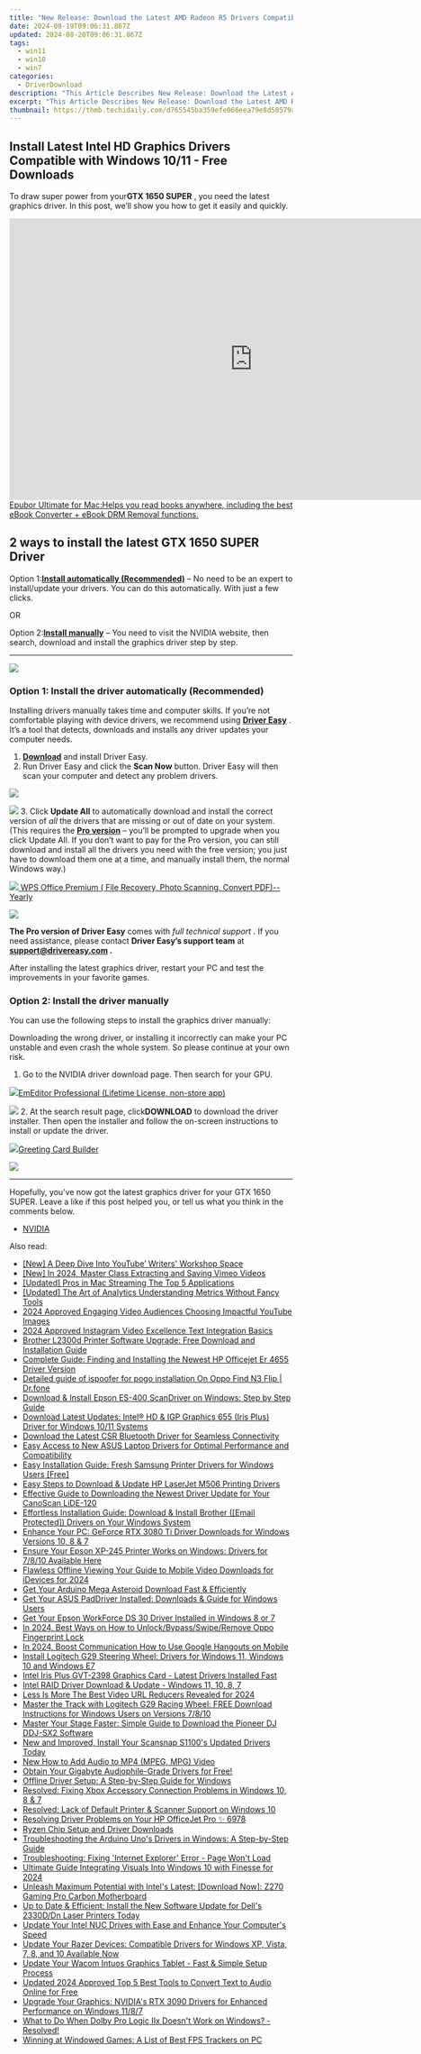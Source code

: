 ```yaml
---
title: "New Release: Download the Latest AMD Radeon R5 Drivers Compatible with Windows 11/10/8/7"
date: 2024-08-19T09:06:31.867Z
updated: 2024-08-20T09:06:31.867Z
tags:
  - win11
  - win10
  - win7
categories:
  - DriverDownload
description: "This Article Describes New Release: Download the Latest AMD Radeon R5 Drivers Compatible with Windows 11/10/8/7"
excerpt: "This Article Describes New Release: Download the Latest AMD Radeon R5 Drivers Compatible with Windows 11/10/8/7"
thumbnail: https://thmb.techidaily.com/d765545ba359efe066eea79e8d50579ac2c2c25cde956ba79513b5dc7e88e8de.jpg
---
```


## Install Latest Intel HD Graphics Drivers Compatible with Windows 10/11 - Free Downloads

To draw super power from your**GTX 1650 SUPER** , you need the latest graphics driver. In this post, we’ll show you how to get it easily and quickly.

<!-- affiliate ads begin -->
<a href="https://secure.2checkout.com/order/checkout.php?PRODS=4599952&QTY=1&AFFILIATE=108875&CART=1"><iframe width="864" height="500" src="https://www.youtube.com/embed/jVnfr5HudQw" title="The Latest and Easiest Solution to Remove Kindle DRM on Windows (without Degrading)" frameborder="0" allow="accelerometer; autoplay; clipboard-write; encrypted-media; gyroscope; picture-in-picture; web-share" referrerpolicy="strict-origin-when-cross-origin" allowfullscreen></iframe>Epubor Ultimate for Mac:Helps you read books anywhere, including the best eBook Converter + eBook DRM Removal functions.</a>
<!-- affiliate ads end -->
## 2 ways to install the latest GTX 1650 SUPER Driver

 Option 1:[**Install automatically (Recommended)**](https://www.drivereasy.com/knowledge/download-update-gtx-1650-super-drivers-on-windows-10/#option1) – No need to be an expert to install/update your drivers. You can do this automatically. With just a few clicks.

OR

 Option 2:[**Install manually**](https://tools.techidaily.com/drivereasy/download/) – You need to visit the NVIDIA website, then search, download and install the graphics driver step by step.

---

<!-- affiliate ads begin -->
<a href="https://secure.2checkout.com/order/checkout.php?PRODS=4728277&QTY=1&AFFILIATE=108875&CART=1"><img src="https://secure.avangate.com/images/merchant/f7f07e7dab09533bc71247a5b29a7373/products/1_iDeviceMessageBox.png" border="0"></a>
<!-- affiliate ads end -->
### Option 1: Install the driver automatically (Recommended)

 Installing drivers manually takes time and computer skills. If you’re not comfortable playing with device drivers, we recommend using **[Driver Easy](https://tools.techidaily.com/drivereasy/download/)**  . It’s a tool that detects, downloads and installs any driver updates your computer needs.

1. **[Download](https://tools.techidaily.com/drivereasy/download/)** [](https://tools.techidaily.com/drivereasy/download/) and install Driver Easy.
2. Run Driver Easy and click the **Scan Now** button. Driver Easy will then scan your computer and detect any problem drivers.  
<!-- affiliate ads begin -->
<a href="https://shop.systoolsgroup.com/affiliate.php?ACCOUNT=SYSTOOBY&AFFILIATE=108875&PATH=https%3A%2F%2Fwww.systoolsgroup.com%3FAFFILIATE%3D108875%26RESOURCE%3DSysTools%2BOST%2BRecovery"><img src="https://www.systoolsgroup.com/box/ost-recovery.png" border="0"></a>
<!-- affiliate ads end -->
![](https://images.drivereasy.com/wp-content/uploads/2020/11/Scan-now-1.jpg)
3. Click **Update All** to automatically download and install the correct version of _all_ the drivers that are missing or out of date on your system.  
 (This requires the **[Pro version](https://tools.techidaily.com/drivereasy/download/)**  – you’ll be prompted to upgrade when you click Update All. If you don’t want to pay for the Pro version, you can still download and install all the drivers you need with the free version; you just have to download them one at a time, and manually install them, the normal Windows way.)  
<!-- affiliate ads begin -->
<a href="https://secure.2checkout.com/order/checkout.php?PRODS=38729081&QTY=1&AFFILIATE=108875&CART=1"><img src="https://website-prod.cache.wpscdn.com/img/wps-writer-free-word-processor-1x.3d9c80d.png" border="0">
WPS Office Premium ( File Recovery, Photo Scanning, Convert PDF)--Yearly</a>
<!-- affiliate ads end -->
![](https://images.drivereasy.com/wp-content/uploads/2021/04/1650-super-de-update-all-1.jpg)

**The Pro version of Driver Easy** comes with _full technical support_ . If you need assistance, please contact **Driver Easy’s support team** at **[support@drivereasy.com](https://tools.techidaily.com/drivereasy/download/) .**

 After installing the latest graphics driver, restart your PC and test the improvements in your favorite games.

### Option 2: Install the driver manually

You can use the following steps to install the graphics driver manually:

 Downloading the wrong driver, or installing it incorrectly can make your PC unstable and even crash the whole system. So please continue at your own risk.

1. Go to the NVIDIA driver download page. Then search for your GPU.  
<!-- affiliate ads begin -->
<a href="https://shop.emeditor.com/order/checkout.php?PRODS=4631722&QTY=1&AFFILIATE=108875&CART=1"><img src="https://www.emeditor.com/wp-content/uploads/2023/05/frontpage2-2048x588.webp" border="0">EmEditor Professional (Lifetime License, non-store app)</a>
<!-- affiliate ads end -->
![](https://images.drivereasy.com/wp-content/uploads/2021/04/1650-super-manually-1.jpg)
2. At the search result page, click**DOWNLOAD** to download the driver installer. Then open the installer and follow the on-screen instructions to install or update the driver.  
<!-- affiliate ads begin -->
<a href="https://secure.2checkout.com/order/checkout.php?PRODS=2067133&QTY=1&AFFILIATE=108875&CART=1"><img src="https://www.pearlmountainsoft.com/n_img/product/gcb/banScrn.jpg" border="0">Greeting Card Builder</a>
<!-- affiliate ads end -->
![](https://images.drivereasy.com/wp-content/uploads/2021/04/1650-super-manually-2.jpg)

---

 Hopefully, you’ve now got the latest graphics driver for your GTX 1650 SUPER. Leave a like if this post helped you, or tell us what you think in the comments below.

* [NVIDIA](https://tools.techidaily.com/drivereasy/download/)

<ins class="adsbygoogle"
     style="display:block"
     data-ad-format="autorelaxed"
     data-ad-client="ca-pub-7571918770474297"
     data-ad-slot="1223367746"></ins>



<ins class="adsbygoogle"
     style="display:block"
     data-ad-client="ca-pub-7571918770474297"
     data-ad-slot="8358498916"
     data-ad-format="auto"
     data-full-width-responsive="true"></ins>

<span class="atpl-alsoreadstyle">Also read:</span>
<div><ul>
<li><a href="https://youtube-zero.techidaily.com/-deep-dive-into-youtube-writers-workshop-space/"><u>[New] A Deep Dive Into YouTube’ Writers' Workshop Space</u></a></li>
<li><a href="https://vimeo-videos.techidaily.com/new-in-2024-master-class-extracting-and-saving-vimeo-videos/"><u>[New] In 2024, Master Class  Extracting and Saving Vimeo Videos</u></a></li>
<li><a href="https://extra-guidance.techidaily.com/updated-pros-in-mac-streaming-the-top-5-applications/"><u>[Updated] Pros in Mac Streaming  The Top 5 Applications</u></a></li>
<li><a href="https://youtube-blog.techidaily.com/ed-the-art-of-analytics-understanding-metrics-without-fancy-tools/"><u>[Updated] The Art of Analytics  Understanding Metrics Without Fancy Tools</u></a></li>
<li><a href="https://youtube-docs.techidaily.com/approved-engaging-video-audiences-choosing-impactful-youtube-images/"><u>2024 Approved  Engaging Video Audiences  Choosing Impactful YouTube Images</u></a></li>
<li><a href="https://instagram-clips.techidaily.com/2024-approved-instagram-video-excellence-text-integration-basics/"><u>2024 Approved  Instagram Video Excellence  Text Integration Basics</u></a></li>
<li><a href="https://win-dash.techidaily.com/brother-l2300d-printer-software-upgrade-free-download-and-installation-guide/"><u>Brother L2300d Printer Software Upgrade: Free Download and Installation Guide</u></a></li>
<li><a href="https://win-dash.techidaily.com/complete-guide-finding-and-installing-the-newest-hp-officejet-er-4655-driver-version/"><u>Complete Guide: Finding and Installing the Newest HP Officejet Er 4655 Driver Version</u></a></li>
<li><a href="https://android-pokemon-go.techidaily.com/detailed-guide-of-ispoofer-for-pogo-installation-on-oppo-find-n3-flip-drfone-by-drfone-virtual-android/"><u>Detailed guide of ispoofer for pogo installation On Oppo Find N3 Flip | Dr.fone</u></a></li>
<li><a href="https://win-dash.techidaily.com/download-and-install-epson-es-400-scandriver-on-windows-step-by-step-guide/"><u>Download & Install Epson ES-400 ScanDriver on Windows: Step by Step Guide</u></a></li>
<li><a href="https://win-dash.techidaily.com/download-latest-updates-intel-hd-and-igp-graphics-655-iris-plus-driver-for-windows-1011-systems/"><u>Download Latest Updates: Intel® HD & IGP Graphics 655 (Iris Plus) Driver for Windows 10/11 Systems</u></a></li>
<li><a href="https://win-dash.techidaily.com/download-the-latest-csr-bluetooth-driver-for-seamless-connectivity/"><u>Download the Latest CSR Bluetooth Driver for Seamless Connectivity</u></a></li>
<li><a href="https://win-dash.techidaily.com/easy-access-to-new-asus-laptop-drivers-for-optimal-performance-and-compatibility/"><u>Easy Access to New ASUS Laptop Drivers for Optimal Performance and Compatibility</u></a></li>
<li><a href="https://win-dash.techidaily.com/easy-installation-guide-fresh-samsung-printer-drivers-for-windows-users-free/"><u>Easy Installation Guide: Fresh Samsung Printer Drivers for Windows Users [Free]</u></a></li>
<li><a href="https://win-dash.techidaily.com/easy-steps-to-download-and-update-hp-laserjet-m506-printing-drivers/"><u>Easy Steps to Download & Update HP LaserJet M506 Printing Drivers</u></a></li>
<li><a href="https://win-dash.techidaily.com/effective-guide-to-downloading-the-newest-driver-update-for-your-canoscan-lide-120/"><u>Effective Guide to Downloading the Newest Driver Update for Your CanoScan LiDE-120</u></a></li>
<li><a href="https://win-dash.techidaily.com/effortless-installation-guide-download-and-install-brother-email-protected-drivers-on-your-windows-system/"><u>Effortless Installation Guide: Download & Install Brother ([Email Protected]) Drivers on Your Windows System</u></a></li>
<li><a href="https://win-dash.techidaily.com/enhance-your-pc-geforce-rtx-3080-ti-driver-downloads-for-windows-versions-10-8-and-7/"><u>Enhance Your PC: GeForce RTX 3080 Ti Driver Downloads for Windows Versions 10, 8 & 7</u></a></li>
<li><a href="https://win-dash.techidaily.com/ensure-your-epson-xp-245-printer-works-on-windows-drivers-for-7810-available-here/"><u>Ensure Your Epson XP-245 Printer Works on Windows: Drivers for 7/8/10 Available Here</u></a></li>
<li><a href="https://youtube-help.techidaily.com/flawless-offline-viewing-your-guide-to-mobile-video-downloads-for-idevices-for-2024/"><u>Flawless Offline Viewing  Your Guide to Mobile Video Downloads for iDevices for 2024</u></a></li>
<li><a href="https://win-dash.techidaily.com/get-your-arduino-mega-asteroid-download-fast-and-efficiently/"><u>Get Your Arduino Mega Asteroid Download Fast & Efficiently</u></a></li>
<li><a href="https://win-dash.techidaily.com/get-your-asus-paddriver-installed-downloads-and-guide-for-windows-users/"><u>Get Your ASUS PadDriver Installed: Downloads & Guide for Windows Users</u></a></li>
<li><a href="https://win-dash.techidaily.com/get-your-epson-workforce-ds-30-driver-installed-in-windows-8-or-7/"><u>Get Your Epson WorkForce DS 30 Driver Installed in Windows 8 or 7</u></a></li>
<li><a href="https://easy-unlock-android.techidaily.com/in-2024-best-ways-on-how-to-unlockbypassswiperemove-oppo-fingerprint-lock-by-drfone-android/"><u>In 2024, Best Ways on How to Unlock/Bypass/Swipe/Remove Oppo Fingerprint Lock</u></a></li>
<li><a href="https://desktop-recording.techidaily.com/in-2024-boost-communication-how-to-use-google-hangouts-on-mobile/"><u>In 2024, Boost Communication  How to Use Google Hangouts on Mobile</u></a></li>
<li><a href="https://win-dash.techidaily.com/install-logitech-g29-steering-wheel-drivers-for-windows-11-windows-10-and-windows-e7/"><u>Install Logitech G29 Steering Wheel: Drivers for Windows 11, Windows 10 and Windows E7</u></a></li>
<li><a href="https://win-dash.techidaily.com/intel-iris-plus-gvt-2398-graphics-card-latest-drivers-installed-fast/"><u>Intel Iris Plus GVT-2398 Graphics Card - Latest Drivers Installed Fast</u></a></li>
<li><a href="https://win-dash.techidaily.com/1722976170495-intel-raid-driver-download-and-update-windows-11-10-8-7/"><u>Intel RAID Driver Download & Update - Windows 11, 10, 8, 7</u></a></li>
<li><a href="https://youtube-help.techidaily.com/less-is-more-the-best-video-url-reducers-revealed-for-2024/"><u>Less Is More  The Best Video URL Reducers Revealed for 2024</u></a></li>
<li><a href="https://win-dash.techidaily.com/master-the-track-with-logitech-g29-racing-wheel-free-download-instructions-for-windows-users-on-versions-7810/"><u>Master the Track with Logitech G29 Racing Wheel: FREE Download Instructions for Windows Users on Versions 7/8/10</u></a></li>
<li><a href="https://win-dash.techidaily.com/master-your-stage-faster-simple-guide-to-download-the-pioneer-dj-ddj-sx2-software/"><u>Master Your Stage Faster: Simple Guide to Download the Pioneer DJ DDJ-SX2 Software</u></a></li>
<li><a href="https://win-dash.techidaily.com/1722963714569-new-and-improved-install-your-scansnap-s1100s-updated-drivers-today/"><u>New and Improved, Install Your Scansnap S1100's Updated Drivers Today</u></a></li>
<li><a href="https://sound-tweaking.techidaily.com/new-how-to-add-audio-to-mp4-mpeg-mpg-video/"><u>New How to Add Audio to MP4 (MPEG, MPG) Video</u></a></li>
<li><a href="https://win-dash.techidaily.com/1722973249929-obtain-your-gigabyte-audiophile-grade-drivers-for-free/"><u>Obtain Your Gigabyte Audiophile-Grade Drivers for Free!</u></a></li>
<li><a href="https://win-dash.techidaily.com/offline-driver-setup-a-step-by-step-guide-for-windows/"><u>Offline Driver Setup: A Step-by-Step Guide for Windows</u></a></li>
<li><a href="https://win-dash.techidaily.com/resolved-fixing-xbox-accessory-connection-problems-in-windows-10-8-and-7/"><u>Resolved: Fixing Xbox Accessory Connection Problems in Windows 10, 8 & 7</u></a></li>
<li><a href="https://win-dash.techidaily.com/resolved-lack-of-default-printer-and-scanner-support-on-windows-10/"><u>Resolved: Lack of Default Printer & Scanner Support on Windows 10</u></a></li>
<li><a href="https://win-dash.techidaily.com/resolving-driver-problems-on-your-hp-officejet-pro-6978/"><u>Resolving Driver Problems on Your HP OfficeJet Pro ✨ 6978</u></a></li>
<li><a href="https://win-dash.techidaily.com/ryzen-chip-setup-and-driver-downloads/"><u>Ryzen Chip Setup and Driver Downloads</u></a></li>
<li><a href="https://win-dash.techidaily.com/troubleshooting-the-arduino-unos-drivers-in-windows-a-step-by-step-guide/"><u>Troubleshooting the Arduino Uno's Drivers in Windows: A Step-by-Step Guide</u></a></li>
<li><a href="https://win-able.techidaily.com/troubleshooting-fixing-internet-explorer-error-page-wont-load/"><u>Troubleshooting: Fixing 'Internet Explorer' Error - Page Won't Load</u></a></li>
<li><a href="https://some-guidance.techidaily.com/ultimate-guide-integrating-visuals-into-windows-10-with-finesse-for-2024/"><u>Ultimate Guide  Integrating Visuals Into Windows 10 with Finesse for 2024</u></a></li>
<li><a href="https://win-dash.techidaily.com/unleash-maximum-potential-with-intels-latest-download-now-z270-gaming-pro-carbon-motherboard/"><u>Unleash Maximum Potential with Intel's Latest: [Download Now]: Z270 Gaming Pro Carbon Motherboard</u></a></li>
<li><a href="https://win-dash.techidaily.com/up-to-date-and-efficient-install-the-new-software-update-for-dells-2330ddn-laser-printers-today/"><u>Up to Date & Efficient: Install the New Software Update for Dell's 2330D/Dn Laser Printers Today</u></a></li>
<li><a href="https://win-dash.techidaily.com/1722970537692-update-your-intel-nuc-drives-with-ease-and-enhance-your-computers-speed/"><u>Update Your Intel NUC Drives with Ease and Enhance Your Computer's Speed</u></a></li>
<li><a href="https://win-dash.techidaily.com/update-your-razer-devices-compatible-drivers-for-windows-xp-vista-7-8-and-10-available-now/"><u>Update Your Razer Devices: Compatible Drivers for Windows XP, Vista, 7, 8, and 10 Available Now</u></a></li>
<li><a href="https://win-dash.techidaily.com/update-your-wacom-intuos-graphics-tablet-fast-and-simple-setup-process/"><u>Update Your Wacom Intuos Graphics Tablet - Fast & Simple Setup Process</u></a></li>
<li><a href="https://ai-topics.techidaily.com/updated-2024-approved-top-5-best-tools-to-convert-text-to-audio-online-for-free/"><u>Updated 2024 Approved Top 5 Best Tools to Convert Text to Audio Online for Free</u></a></li>
<li><a href="https://win-dash.techidaily.com/upgrade-your-graphics-nvidias-rtx-3090-drivers-for-enhanced-performance-on-windows-1187/"><u>Upgrade Your Graphics: NVIDIA's RTX 3090 Drivers for Enhanced Performance on Windows 11/8/7</u></a></li>
<li><a href="https://driver-error.techidaily.com/1721102696742-what-to-do-when-dolby-pro-logic-iix-doesnt-work-on-windows-resolved/"><u>What to Do When Dolby Pro Logic IIx Doesn't Work on Windows? - Resolved!</u></a></li>
<li><a href="https://win11-tips.techidaily.com/winning-at-windowed-games-a-list-of-best-fps-trackers-on-pc/"><u>Winning at Windowed Games: A List of Best FPS Trackers on PC</u></a></li>
</ul></div>
